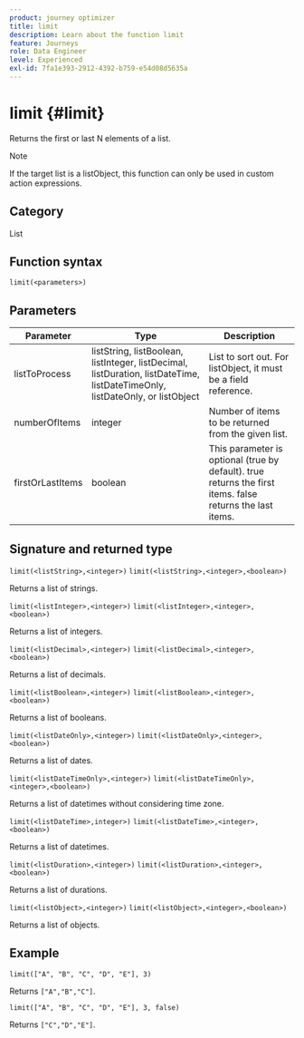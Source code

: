 ```yaml
---
product: journey optimizer
title: limit
description: Learn about the function limit
feature: Journeys
role: Data Engineer
level: Experienced
exl-id: 7fa1e393-2912-4392-b759-e54d08d5635a
---
```

# limit {#limit}

Returns the first or last N elements of a list.

>[!NOTE]
>
>If the target list is a listObject, this function can only be used in custom action expressions.

## Category

List

## Function syntax

`limit(<parameters>)`

## Parameters

| Parameter | Type             | Description             |
|-----------|------------------|------------------|
| listToProcess | listString, listBoolean, listInteger, listDecimal, listDuration, listDateTime, listDateTimeOnly, listDateOnly, or listObject | List to sort out. For listObject, it must be a field reference. |
| numberOfItems | integer | Number of items to be returned from the given list. |
| firstOrLastItems | boolean | This parameter is optional (true by default). true returns the first items. false returns the last items. |

## Signature and returned type

`limit(<listString>,<integer>)`
`limit(<listString>,<integer>,<boolean>)`

Returns a list of strings.

`limit(<listInteger>,<integer>)`
`limit(<listInteger>,<integer>,<boolean>)`

Returns a list of integers.

`limit(<listDecimal>,<integer>)`
`limit(<listDecimal>,<integer>,<boolean>)`

Returns a list of decimals.

`limit(<listBoolean>,<integer>)`
`limit(<listBoolean>,<integer>,<boolean>)`

Returns a list of booleans.

`limit(<listDateOnly>,<integer>)`
`limit(<listDateOnly>,<integer>,<boolean>)`

Returns a list of dates.

`limit(<listDateTimeOnly>,<integer>)`
`limit(<listDateTimeOnly>,<integer>,<boolean>)`

Returns a list of datetimes without considering time zone.

`limit(<listDateTime>,integer>)`
`limit(<listDateTime>,<integer>,<boolean>)`

Returns a list of datetimes.

`limit(<listDuration>,<integer>)`
`limit(<listDuration>,<integer>,<boolean>)`

Returns a list of durations.

`limit(<listObject>,<integer>)`
`limit(<listObject>,<integer>,<boolean>)`

Returns a list of objects.

## Example

`limit(["A", "B", "C", "D", "E"], 3)`

Returns `["A","B","C"]`.

`limit(["A", "B", "C", "D", "E"], 3, false)`

Returns `["C","D","E"]`.
